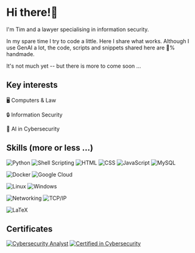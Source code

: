 # Hi there!👋

I'm Tim and a lawyer specialising in information security.

In my spare time I try to code a little. Here I share what works. Although I use GenAI a lot, the code, scripts and snippets shared here are 💯% handmade.

It's not much yet -- but there is more to come soon ...

## Key interests

🖥️ Computers & Law

🔒 Information Security

🤖 AI in Cybersecurity

## Skills (more or less ...)

![Python](https://img.shields.io/badge/Python-3776AB?style=for-the-badge&logo=python&logoColor=white) ![Shell Scripting](https://img.shields.io/badge/Shell_Scripting-4EAA25?style=for-the-badge&logo=gnu-bash&logoColor=white)
![HTML](https://img.shields.io/badge/HTML-E34F26?style=for-the-badge&logo=html5&logoColor=white) ![CSS](https://img.shields.io/badge/CSS-1572B6?style=for-the-badge&logo=css3&logoColor=white) ![JavaScript](https://img.shields.io/badge/JavaScript-F7DF1E?style=for-the-badge&logo=javascript&logoColor=black)
![MySQL](https://img.shields.io/badge/MySQL-4479A1?style=for-the-badge&logo=mysql&logoColor=white)

![Docker](https://img.shields.io/badge/Docker-2496ED?style=for-the-badge&logo=docker&logoColor=white) ![Google Cloud](https://img.shields.io/badge/Google_Cloud-4285F4?style=for-the-badge&logo=google-cloud&logoColor=white)

![Linux](https://img.shields.io/badge/Linux-FCC624?style=for-the-badge&logo=linux&logoColor=black) ![Windows](https://img.shields.io/badge/Windows-0078D6?style=for-the-badge&logo=windows&logoColor=white)

![Networking](https://img.shields.io/badge/Networking-0096FF?style=for-the-badge&logo=network&logoColor=white) ![TCP/IP](https://img.shields.io/badge/TCP/IP-FF6600?style=for-the-badge&logo=internet-explorer&logoColor=white)

![LaTeX](https://img.shields.io/badge/LaTeX-008080?style=for-the-badge&logo=latex&logoColor=white)

## Certificates

[![Cybersecurity Analyst](https://img.shields.io/badge/Cybersecurity%20Analyst-IBM-121FCF?style=for-the-badge)](https://www.ibm.com/) [![Certified in Cybersecurity](https://img.shields.io/badge/Certified%20in%20Cybersecurity-ISC2-00A15D?style=for-the-badge)](https://www.isc2.org/)
